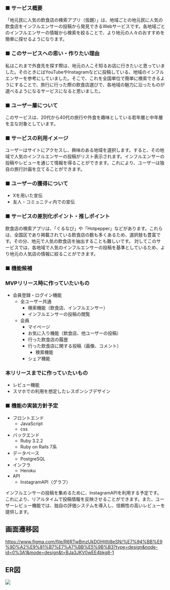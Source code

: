 ### **■ サービス概要**

「地元民に人気の飲食店の検索アプリ（仮題）」は、地域ごとの地元民に人気の飲食店をインフルエンサーの投稿から発見できるWebサービスです。各地域ごとのインフルエンサーの情報から検索を絞ることで、より地元の人々のおすすめを簡単に探せるようになります。

### **■ このサービスへの思い・作りたい理由**

私はこれまで外食先を探す際は、地元の人こそ知るお店に行きたいと思っていました。そのときにはYouTubeやInstagramなどに投稿している、地域のインフルエンサーを参考にしていました。そこで、これを全国単位で簡単に検索できるようにすることで、旅行に行った際の飲食店選びで、各地域の魅力に沿ったものが選べるようになるサービスになると思いました。

### **■ ユーザー層について**

このサービスは、20代から40代の旅行や外食を趣味としている若年層と中年層を主な対象としています。

### **■ サービスの利用イメージ**

ユーザーはサイトにアクセスし、興味のある地域を選択します。すると、その地域で人気のインフルエンサーの投稿がリスト表示されます。インフルエンサーの投稿やレビューを通じて情報を得ることができます。これにより、ユーザーは独自の旅行計画を立てることができます。

### **■ ユーザーの獲得について**

- Xを用いた宣伝
- 友人・コミュニティ内での宣伝

### **■ サービスの差別化ポイント・推しポイント**

飲食店の検索アプリは、「ぐるなび」や「Hotpepper」などがあります。これらは、全国区であり掲載されている飲食店の数も多くあるため、選択肢も豊富です。その分、地元で人気の飲食店を抽出することも難しいです。
対してこのサービスでは、各地域で人気のインフルエンサーの投稿を基準としているため、より地元の人気店の情報に絞ることができます。

### **■ 機能候補**

### MVPリリース時に作っていたいもの

- 会員登録・ログイン機能
    - 全ユーザー共通
        - 検索機能（飲食店、インフルエンサー）
        - インフルエンサーの投稿の閲覧
    - 会員
        - マイページ
        - お気に入り機能（飲食店、他ユーザーの投稿）
        - 行った飲食店の履歴
        - 行った飲食店に関する投稿（画像、コメント）
            - 検索機能
        - シェア機能

### 本リリースまでに作っていたいもの

- レビュー機能
- スマホでの利用を想定したレスポンシブデザイン

### **■ 機能の実装方針予定**

- フロントエンド
    - JavaScript
    - css
- バックエンド
    - Ruby 3.2.2
    - Ruby on Rails 7系
- データベース
    - PostgreSQL
- インフラ
    - Heroku
- API
    - InstagramAPI（グラフ）

インフルエンサーの投稿を集めるために、InstagramAPIを利用する予定です。これにより、リアルタイムで投稿情報を反映させることができます。また、ユーザーレビュー機能では、独自の評価システムを導入し、信頼性の高いレビューを提供します。

## 画面遷移図
https://www.figma.com/file/R6RTwBmzUkDOHjtlti8eSN/%E7%94%BB%E9%9D%A2%E9%81%B7%E7%A7%BB%E5%9B%B3?type=design&node-id=0%3A1&mode=design&t=BJa3JKV0wEE4bkg8-1

## ER図
![](https://gyazo.com/eb41d75ef59ea0d6f92e2cbb649248d2.png)
